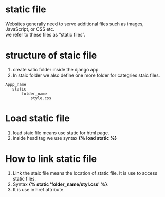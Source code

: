 # static file  
Websites generally need to serve additional files such as images, JavaScript, or CSS etc.  
we refer to these files as “static files”.   
# structure of staic file  
 1. create satic folder inside the django app.   
 2. In staic folder we also define one more folder for categries staic files.  
 ``` 
Appp_name  
    static 
        folder_name 
            style.css  
```   
# Load static file 
1. load staic file means use static for html page.  
2. inside head tag we use syntax **{% load static %}**    

# How to link static file  
1. Link the staic file means the location of static file. It is use to access static files.  
2. Syntax **{% static 'folder_name/styl.css' %}**.  
3. It is use in href attribute.  
